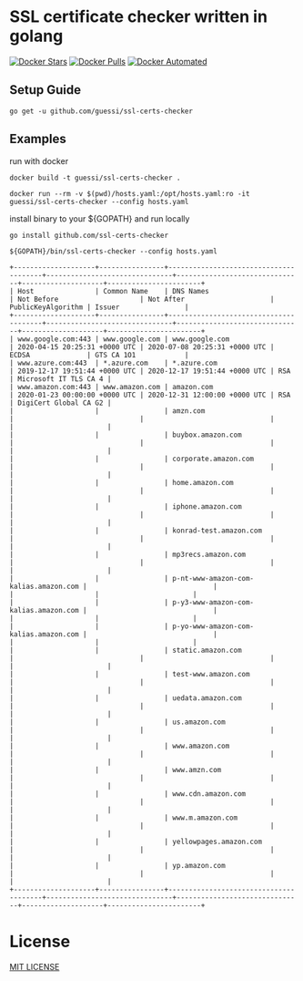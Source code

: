 # SSL certificate checker written in golang

[![Docker Stars](https://img.shields.io/docker/stars/guessi/ssl-certs-checker.svg)](https://hub.docker.com/r/guessi/ssl-certs-checker/)
[![Docker Pulls](https://img.shields.io/docker/pulls/guessi/ssl-certs-checker.svg)](https://hub.docker.com/r/guessi/ssl-certs-checker/)
[![Docker Automated](https://img.shields.io/docker/automated/guessi/ssl-certs-checker.svg)](https://hub.docker.com/r/guessi/ssl-certs-checker/)

## Setup Guide

    go get -u github.com/guessi/ssl-certs-checker

## Examples

run with docker

    docker build -t guessi/ssl-certs-checker .

    docker run --rm -v $(pwd)/hosts.yaml:/opt/hosts.yaml:ro -it guessi/ssl-certs-checker --config hosts.yaml

install binary to your ${GOPATH} and run locally

    go install github.com/ssl-certs-checker

    ${GOPATH}/bin/ssl-certs-checker --config hosts.yaml

    +--------------------+----------------+---------------------------------------+-------------------------------+-------------------------------+--------------------+-----------------------+
    | Host               | Common Name    | DNS Names                             | Not Before                    | Not After                     | PublicKeyAlgorithm | Issuer                |
    +--------------------+----------------+---------------------------------------+-------------------------------+-------------------------------+--------------------+-----------------------+
    | www.google.com:443 | www.google.com | www.google.com                        | 2020-04-15 20:25:31 +0000 UTC | 2020-07-08 20:25:31 +0000 UTC | ECDSA              | GTS CA 1O1            |
    | www.azure.com:443  | *.azure.com    | *.azure.com                           | 2019-12-17 19:51:44 +0000 UTC | 2020-12-17 19:51:44 +0000 UTC | RSA                | Microsoft IT TLS CA 4 |
    | www.amazon.com:443 | www.amazon.com | amazon.com                            | 2020-01-23 00:00:00 +0000 UTC | 2020-12-31 12:00:00 +0000 UTC | RSA                | DigiCert Global CA G2 |
    |                    |                | amzn.com                              |                               |                               |                    |                       |
    |                    |                | buybox.amazon.com                     |                               |                               |                    |                       |
    |                    |                | corporate.amazon.com                  |                               |                               |                    |                       |
    |                    |                | home.amazon.com                       |                               |                               |                    |                       |
    |                    |                | iphone.amazon.com                     |                               |                               |                    |                       |
    |                    |                | konrad-test.amazon.com                |                               |                               |                    |                       |
    |                    |                | mp3recs.amazon.com                    |                               |                               |                    |                       |
    |                    |                | p-nt-www-amazon-com-kalias.amazon.com |                               |                               |                    |                       |
    |                    |                | p-y3-www-amazon-com-kalias.amazon.com |                               |                               |                    |                       |
    |                    |                | p-yo-www-amazon-com-kalias.amazon.com |                               |                               |                    |                       |
    |                    |                | static.amazon.com                     |                               |                               |                    |                       |
    |                    |                | test-www.amazon.com                   |                               |                               |                    |                       |
    |                    |                | uedata.amazon.com                     |                               |                               |                    |                       |
    |                    |                | us.amazon.com                         |                               |                               |                    |                       |
    |                    |                | www.amazon.com                        |                               |                               |                    |                       |
    |                    |                | www.amzn.com                          |                               |                               |                    |                       |
    |                    |                | www.cdn.amazon.com                    |                               |                               |                    |                       |
    |                    |                | www.m.amazon.com                      |                               |                               |                    |                       |
    |                    |                | yellowpages.amazon.com                |                               |                               |                    |                       |
    |                    |                | yp.amazon.com                         |                               |                               |                    |                       |
    +--------------------+----------------+---------------------------------------+-------------------------------+-------------------------------+--------------------+-----------------------+

# License

[MIT LICENSE](LICENSE)
